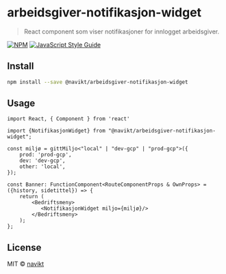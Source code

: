 # arbeidsgiver-notifikasjon-widget

> React component som viser notifikasjoner for innlogget arbeidsgiver.

[![NPM](https://img.shields.io/npm/v/@navikt/arbeidsgiver-notifikasjon-widget.svg)](https://www.npmjs.com/package/@navikt/arbeidsgiver-notifikasjon-widget) [![JavaScript Style Guide](https://img.shields.io/badge/code_style-standard-brightgreen.svg)](https://standardjs.com)

## Install

```bash
npm install --save @navikt/arbeidsgiver-notifikasjon-widget
```

## Usage

```tsx
import React, { Component } from 'react'

import {NotifikasjonWidget} from "@navikt/arbeidsgiver-notifikasjon-widget";

const miljø = gittMiljo<"local" | "dev-gcp" | "prod-gcp">({
    prod: 'prod-gcp',
    dev: 'dev-gcp',
    other: 'local',
});

const Banner: FunctionComponent<RouteComponentProps & OwnProps> = ({history, sidetittel}) => {
    return (
        <Bedriftsmeny>
           <NotifikasjonWidget miljo={miljø}/>
        </Bedriftsmeny>
    );
};
```

## License

MIT © [navikt](https://github.com/navikt)
